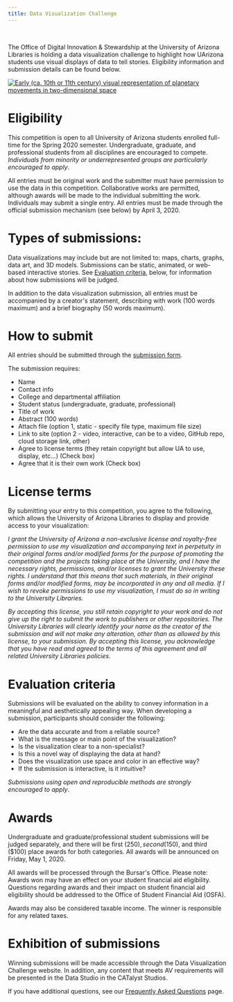 ```yaml
---
title: Data Visualization Challenge
---
```


<br>

The Office of Digital Innovation & Stewardship at the University of Arizona Libraries is holding a data visualization challenge to highlight how UArizona students use visual displays of data to tell stories. Eligibility information and submission details can be found below.

[![Early (ca. 10th or 11th century) visual representation of planetary movements in two-dimensional space](https://upload.wikimedia.org/wikipedia/commons/1/12/Planetary_Movements.gif)](https://commons.wikimedia.org/wiki/File:Planetary_Movements.gif)

# Eligibility
This competition is open to all University of Arizona students enrolled full-time for the Spring 2020 semester. Undergraduate, graduate, and professional students from all disciplines are encouraged to compete. _Individuals from minority or underrepresented groups are particularly encouraged to apply_.

All entries must be original work and the submitter must have permission to use the data in this competition. Collaborative works are permitted, although awards will be made to the individual submitting the work. Individuals may submit a single entry. All entries must be made through the official submission mechanism (see below) by April 3, 2020.

# Types of submissions:
Data visualizations may include but are not limited to: maps, charts, graphs, data art, and 3D models. Submissions can be static, animated, or web-based interactive stories. See [Evaluation criteria](#evaluation-criteria), below, for information about how submissions will be judged.

In addition to the data visualization submission, all entries must be accompanied by a creator's statement, describing with work (100 words maximum) and a brief biography (50 words maximum).

# How to submit
All entries should be submitted through the [submission form](https://docs.google.com/forms/d/1r6CUuA0b9SRO408RoTsokVM8qZjYui3519TjF7wakSM/edit?usp=sharing).

The submission requires:

+ Name
+ Contact info
+ College and departmental affiliation
+ Student status (undergraduate, graduate, professional)
+ Title of work
+ Abstract (100 words)
+ Attach file (option 1, static - specify file type, maximum file size)
+ Link to site (option 2 - video, interactive, can be to a video, GitHub repo, cloud storage link, other)
+ Agree to license terms (they retain copyright but allow UA to use, display, etc…) (Check box)
+ Agree that it is their own work (Check box)

# License terms
By submitting your entry to this competition, you agree to the following, which allows the University of Arizona Libraries to display and provide access to your visualization:

_I grant the University of Arizona a non-exclusive license and royalty-free permission to use my visualization and accompanying text in perpetuity in their original forms and/or modified forms for the purpose of promoting the competition and the projects taking place at the University, and I have the necessary rights, permissions, and/or licenses to grant the University these rights. I understand that this means that such materials, in their original forms and/or modified forms, may be incorporated in any and all media. If I wish to revoke permissions to use my visualization, I must do so in writing to the University Libraries._

_By accepting this license, you still retain copyright to your work and do not give up the right to submit the work to publishers or other repositories. The University Libraries will clearly identify your name as the creator of the submission and will not make any alteration, other than as allowed by this license, to your submission. By accepting this license, you acknowledge that you have read and agreed to the terms of this agreement and all related University Libraries policies._

# Evaluation criteria
Submissions will be evaluated on the ability to convey information in a meaningful and aesthetically appealing way. When developing a submission, participants should consider the following:

+ Are the data accurate and from a reliable source?
+ What is the message or main point of the visualization?
+ Is the visualization clear to a non-specialist?
+ Is this a novel way of displaying the data at hand?
+ Does the visualization use space and color in an effective way?
+ If the submission is interactive, is it intuitive?

_Submissions using open and reproducible methods are strongly encouraged to apply_.

# Awards
Undergraduate and graduate/professional student submissions will be judged separately, and there will be first ($250), second ($150), and third ($100) place awards for both categories. All awards will be announced on Friday, May 1, 2020.

All awards will be processed through the Bursar's Office. Please note: Awards won may have an effect on your student financial aid eligibility. Questions regarding awards and their impact on student financial aid eligibility should be addressed to the Office of Student Financial Aid (OSFA).

Awards may also be considered taxable income. The winner is responsible for any related taxes.

# Exhibition of submissions
Winning submissions will be made accessible through the Data Visualization Challenge website. In addition, any content that meets AV requirements will be presented in the Data Studio in the CATalyst Studios.

If you have additional questions, see our [Frequently Asked Questions](faq.md) page.